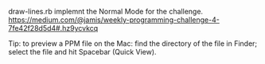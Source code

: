 draw-lines.rb implemnt the Normal Mode for the challenge.
https://medium.com/@jamis/weekly-programming-challenge-4-7fe42f28d5d4#.hz9ycvkcq

Tip: to preview a PPM file on the Mac: find the directory of the file in Finder; select the file and hit Spacebar (Quick View).
